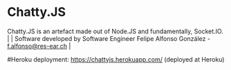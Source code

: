 # Chatty.JS
Chatty.JS is an artefact made out of Node.JS and fundamentally, Socket.IO.
|
| Software developed by Software Engineer Felipe Alfonso González - f.alfonso@res-ear.ch
|

#Heroku deployment:
https://chattyjs.herokuapp.com/ (deployed at Heroku)

 
